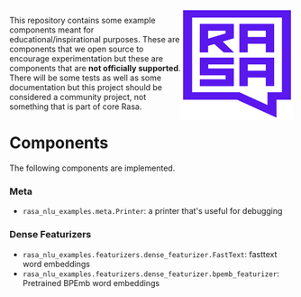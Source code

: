 <img src="square-logo.svg" width=200 height=200 align="right">

This repository contains some example components meant for educational/inspirational
purposes. These are components that we open source to encourage experimentation but
these are components that are **not officially supported**. There will be some tests 
as well as some documentation but this project should be considered a community project,
not something that is part of core Rasa. 

# Components 

The following components are implemented. 

### Meta 

- `rasa_nlu_examples.meta.Printer`: a printer that's useful for debugging

### Dense Featurizers 

- `rasa_nlu_examples.featurizers.dense_featurizer.FastText`: fasttext word embeddings
- `rasa_nlu_examples.featurizers.dense_featurizer.bpemb_featurizer`: Pretrained BPEmb word embeddings
